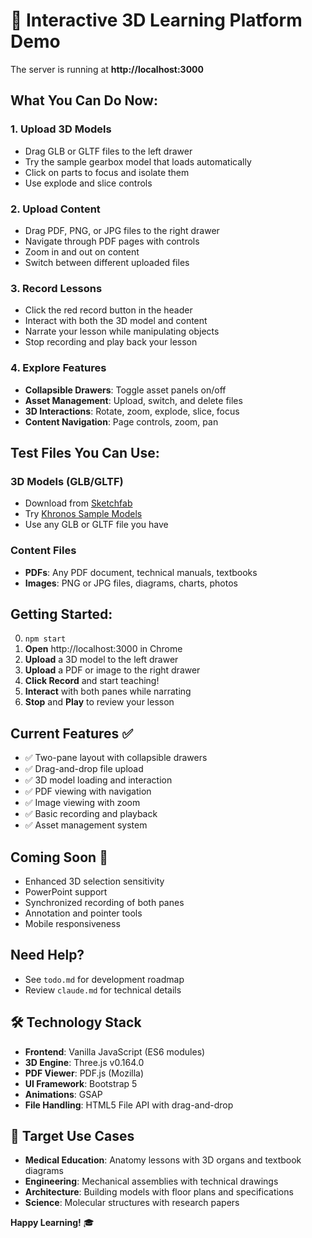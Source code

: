 # 🎉 Interactive 3D Learning Platform Demo

The server is running at **http://localhost:3000**

## What You Can Do Now:

### 1. **Upload 3D Models** 
- Drag GLB or GLTF files to the left drawer
- Try the sample gearbox model that loads automatically
- Click on parts to focus and isolate them
- Use explode and slice controls

### 2. **Upload Content**
- Drag PDF, PNG, or JPG files to the right drawer
- Navigate through PDF pages with controls
- Zoom in and out on content
- Switch between different uploaded files

### 3. **Record Lessons**
- Click the red record button in the header
- Interact with both the 3D model and content
- Narrate your lesson while manipulating objects
- Stop recording and play back your lesson

### 4. **Explore Features**
- **Collapsible Drawers**: Toggle asset panels on/off
- **Asset Management**: Upload, switch, and delete files
- **3D Interactions**: Rotate, zoom, explode, slice, focus
- **Content Navigation**: Page controls, zoom, pan

## Test Files You Can Use:

### 3D Models (GLB/GLTF)
- Download from [Sketchfab](https://sketchfab.com/3d-models?features=downloadable&sort_by=-likeCount)
- Try [Khronos Sample Models](https://github.com/KhronosGroup/glTF-Sample-Models)
- Use any GLB or GLTF file you have

### Content Files
- **PDFs**: Any PDF document, technical manuals, textbooks
- **Images**: PNG or JPG files, diagrams, charts, photos

## Getting Started:

0. ``` npm start ```
1. **Open** http://localhost:3000 in Chrome
2. **Upload** a 3D model to the left drawer
3. **Upload** a PDF or image to the right drawer
4. **Click Record** and start teaching!
5. **Interact** with both panes while narrating
6. **Stop** and **Play** to review your lesson

## Current Features ✅

- ✅ Two-pane layout with collapsible drawers
- ✅ Drag-and-drop file upload
- ✅ 3D model loading and interaction
- ✅ PDF viewing with navigation
- ✅ Image viewing with zoom
- ✅ Basic recording and playback
- ✅ Asset management system

## Coming Soon 🚀

- Enhanced 3D selection sensitivity
- PowerPoint support
- Synchronized recording of both panes
- Annotation and pointer tools
- Mobile responsiveness

## Need Help?
- See `todo.md` for development roadmap
- Review `claude.md` for technical details

## 🛠️ Technology Stack

- **Frontend**: Vanilla JavaScript (ES6 modules)
- **3D Engine**: Three.js v0.164.0
- **PDF Viewer**: PDF.js (Mozilla)
- **UI Framework**: Bootstrap 5
- **Animations**: GSAP
- **File Handling**: HTML5 File API with drag-and-drop

## 🎯 Target Use Cases

- **Medical Education**: Anatomy lessons with 3D organs and textbook diagrams
- **Engineering**: Mechanical assemblies with technical drawings
- **Architecture**: Building models with floor plans and specifications
- **Science**: Molecular structures with research papers

**Happy Learning!** 🎓 